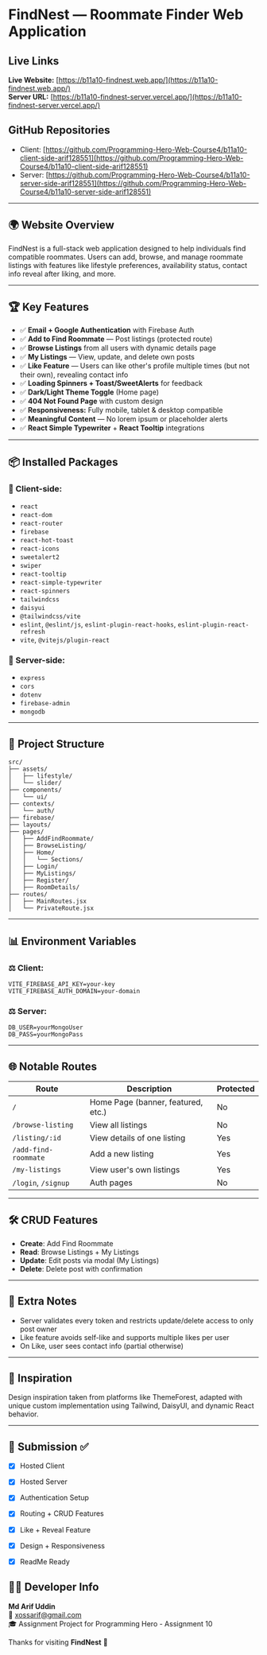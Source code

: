 # FindNest — Roommate Finder Web Application

## Live Links
**Live Website:** [https://b11a10-findnest.web.app/](https://b11a10-findnest.web.app/)  
**Server URL:** [https://b11a10-findnest-server.vercel.app/](https://b11a10-findnest-server.vercel.app/)

## GitHub Repositories
- Client: [https://github.com/Programming-Hero-Web-Course4/b11a10-client-side-arif128551](https://github.com/Programming-Hero-Web-Course4/b11a10-client-side-arif128551)
- Server: [https://github.com/Programming-Hero-Web-Course4/b11a10-server-side-arif128551](https://github.com/Programming-Hero-Web-Course4/b11a10-server-side-arif128551)

---

## 🌍 Website Overview
FindNest is a full-stack web application designed to help individuals find compatible roommates. Users can add, browse, and manage roommate listings with features like lifestyle preferences, availability status, contact info reveal after liking, and more.

---

## 🏆 Key Features

- ✅ **Email + Google Authentication** with Firebase Auth
- ✅ **Add to Find Roommate** — Post listings (protected route)
- ✅ **Browse Listings** from all users with dynamic details page
- ✅ **My Listings** — View, update, and delete own posts
- ✅ **Like Feature** — Users can like other's profile multiple times (but not their own), revealing contact info
- ✅ **Loading Spinners + Toast/SweetAlerts** for feedback
- ✅ **Dark/Light Theme Toggle** (Home page)
- ✅ **404 Not Found Page** with custom design
- ✅ **Responsiveness:** Fully mobile, tablet & desktop compatible
- ✅ **Meaningful Content** — No lorem ipsum or placeholder alerts
- ✅ **React Simple Typewriter** + **React Tooltip** integrations

---

## 📦 Installed Packages

### 🔹 Client-side:
- `react`
- `react-dom`
- `react-router`
- `firebase`
- `react-hot-toast`
- `react-icons`
- `sweetalert2`
- `swiper`
- `react-tooltip`
- `react-simple-typewriter`
- `react-spinners`
- `tailwindcss`
- `daisyui`
- `@tailwindcss/vite`
- `eslint`, `@eslint/js`, `eslint-plugin-react-hooks`, `eslint-plugin-react-refresh`
- `vite`, `@vitejs/plugin-react`

### 🔹 Server-side:
- `express`
- `cors`
- `dotenv`
- `firebase-admin`
- `mongodb`

---

## 📂 Project Structure

```
src/
├── assets/
│   ├── lifestyle/
│   └── slider/
├── components/
│   └── ui/
├── contexts/
│   └── auth/
├── firebase/
├── layouts/
├── pages/
│   ├── AddFindRoommate/
│   ├── BrowseListing/
│   ├── Home/
│   │   └── Sections/
│   ├── Login/
│   ├── MyListings/
│   ├── Register/
│   ├── RoomDetails/
├── routes/
│   ├── MainRoutes.jsx
│   └── PrivateRoute.jsx
```

---

## 📊 Environment Variables

### ⚖️ Client:
```
VITE_FIREBASE_API_KEY=your-key
VITE_FIREBASE_AUTH_DOMAIN=your-domain
```

### ⚖️ Server:
```
DB_USER=yourMongoUser
DB_PASS=yourMongoPass
```

---

## 🌐 Notable Routes

| Route                     | Description                         | Protected |
|--------------------------|-------------------------------------|-----------|
| `/`                      | Home Page (banner, featured, etc.) | No        |
| `/browse-listing`        | View all listings                   | No        |
| `/listing/:id`           | View details of one listing         | Yes       |
| `/add-find-roommate`     | Add a new listing                   | Yes       |
| `/my-listings`           | View user's own listings            | Yes       |
| `/login`, `/signup`      | Auth pages                          | No        |

---

## 🛠️ CRUD Features
- **Create**: Add Find Roommate
- **Read**: Browse Listings + My Listings
- **Update**: Edit posts via modal (My Listings)
- **Delete**: Delete post with confirmation

---

## 🚀 Extra Notes
- Server validates every token and restricts update/delete access to only post owner
- Like feature avoids self-like and supports multiple likes per user
- On Like, user sees contact info (partial otherwise)

---

## 🎨 Inspiration
Design inspiration taken from platforms like ThemeForest, adapted with unique custom implementation using Tailwind, DaisyUI, and dynamic React behavior.

---

## 🛬 Submission ✅
- [x] Hosted Client
- [x] Hosted Server
- [x] Authentication Setup
- [x] Routing + CRUD Features
- [x] Like + Reveal Feature
- [x] Design + Responsiveness
- [x] ReadMe Ready



## 👨‍💻 Developer Info
**Md Arif Uddin**  
📧 xossarif@gmail.com  
🎓 Assignment Project for Programming Hero - Assignment 10

Thanks for visiting **FindNest** 🏡